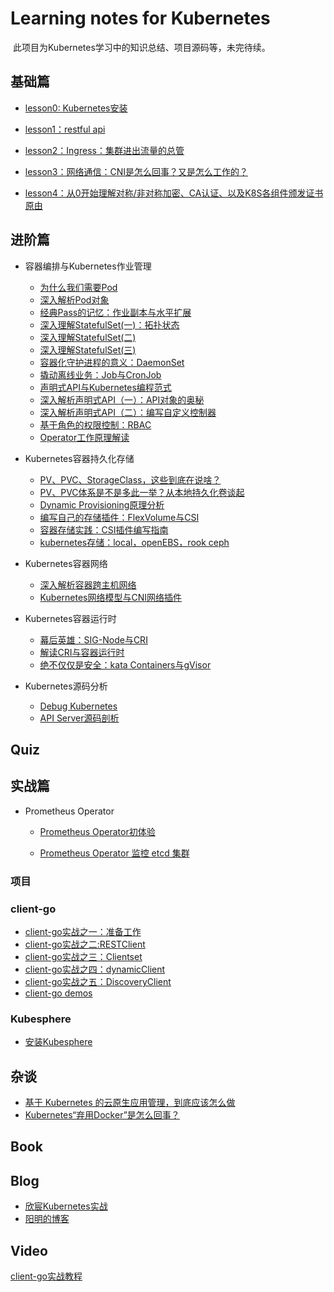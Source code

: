 # Learning notes for Kubernetes

​	此项目为Kubernetes学习中的知识总结、项目源码等，未完待续。

## 基础篇

* [lesson0: Kubernetes安装](./workspace/lesson0)

* [lesson1：restful api](./workspace/lesson1)

* [lesson2：Ingress：集群进出流量的总管](./workspace/lesson2)

* [lesson3：网络通信：CNI是怎么回事？又是怎么工作的？](./workspace/lesson3)

* [lesson4：从0开始理解对称/非对称加密、CA认证、以及K8S各组件颁发证书原由](https://www.cnblogs.com/ZhuChangwu/p/16345050.html)

  

  

  


## 进阶篇

- 容器编排与Kubernetes作业管理
  - [为什么我们需要Pod](./workspace/senior/p1)
  - [深入解析Pod对象](./workspace/senior/p2)
  - [经典Pass的记忆：作业副本与水平扩展](./workspace/senior/p3)
  - [深入理解StatefulSet(一)：拓扑状态](./workspace/senior/p4)
  - [深入理解StatefulSet(二)](./workspace/senior/p5)
  - [深入理解StatefulSet(三)](./workspace/senior/p17)
  - [容器化守护进程的意义：DaemonSet](./workspace/senior/p6)
  - [撬动离线业务：Job与CronJob](./workspace/senior/p7)
  - [声明式API与Kubernetes编程范式](./workspace/senior/p8)
  - [深入解析声明式API（一）：API对象的奥秘](./workspace/senior/p11)
  - [深入解析声明式API（二）：编写自定义控制器](./workspace/senior/p12)
  - [基于角色的权限控制：RBAC](./workspace/senior/p13)
  - [Operator工作原理解读](./workspace/senior/p14)
- Kubernetes容器持久化存储
  - [PV、PVC、StorageClass，这些到底在说啥？](./workspace/senior/p15)
  - [PV、PVC体系是不是多此一举？从本地持久化卷谈起](./workspace/senior/p18)
  - [Dynamic Provisioning原理分析](./workspace/senior/p21)
  - [编写自己的存储插件：FlexVolume与CSI](./workspace/senior/p19)
  - [容器存储实践：CSI插件编写指南](./workspace/senior/p20)
  - [kubernetes存储：local，openEBS，rook ceph](https://blog.csdn.net/weixin_45843419/article/details/124603184)
- Kubernetes容器网络
  - [深入解析容器跨主机网络](./workspace/senior/p25)
  - [Kubernetes网络模型与CNI网络插件](./workspace/senior/p26)
- Kubernetes容器运行时
  - [幕后英雄：SIG-Node与CRI](./workspace/senior/p22)
  - [解读CRI与容器运行时](./workspace/senior/p23)
  - [绝不仅仅是安全：kata Containers与gVisor](./workspace/senior/p24)

- Kubernetes源码分析
  - [Debug Kubernetes](./workspace/senior/p27)
  - [API Server源码剖析](./workspace/senior/p28)



## Quiz



## 实战篇

- Prometheus Operator

  - [Prometheus Operator初体验](./workspace/prometheus/setup)

  - [Prometheus Operator 监控 etcd 集群](./workspace/prometheus/etcd)

### 项目



### client-go

- [client-go实战之一：准备工作](https://xinchen.blog.csdn.net/article/details/113753087)
- [client-go实战之二:RESTClient](https://xinchen.blog.csdn.net/article/details/113487087)
- [client-go实战之三：Clientset](https://xinchen.blog.csdn.net/article/details/113788269)
- [client-go实战之四：dynamicClient](https://xinchen.blog.csdn.net/article/details/113795523)
- [client-go实战之五：DiscoveryClient](https://xinchen.blog.csdn.net/article/details/113800054)
- [client-go demos](./workspace/client-go-tutorials)

### Kubesphere

- [安装Kubesphere](./workspace/kubesphere)



## 杂谈

- [基于 Kubernetes 的云原生应用管理，到底应该怎么做](./workspace/senior/p9)
- [Kubernetes“弃用Docker”是怎么回事？](./workspace/senior/p10)

## Book



## Blog

- [欣宸Kubernetes实战](https://blog.csdn.net/boling_cavalry/category_9280998.html)
- [阳明的博客](https://www.qikqiak.com/)

## Video

[client-go实战教程](https://space.bilibili.com/412841013/channel/collectiondetail?sid=566579)

 

 



 



